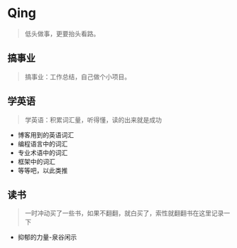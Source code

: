 # Qing
> 低头做事，更要抬头看路。

## 搞事业
> 搞事业：工作总结，自己做个小项目。

## 学英语
> 学英语：积累词汇量，听得懂，读的出来就是成功
- 博客用到的英语词汇
- 编程语言中的词汇
- 专业术语中的词汇
- 框架中的词汇
- 等等吧，以此类推

## 读书
> 一时冲动买了一些书，如果不翻翻，就白买了，索性就翻翻书在这里记录一下
- 抑郁的力量-泉谷闲示










